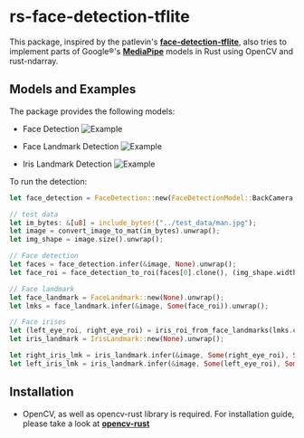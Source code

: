 # rs-face-detection-tflite

This package, inspired by the patlevin's [**face-detection-tflite**](https://github.com/patlevin/face-detection-tflite),
also tries to implement parts of Google®'s [**MediaPipe**](https://mediapipe.dev/#!) models in 
Rust using OpenCV and rust-ndarray.

## Models and Examples

The package provides the following models:

* Face Detection
    ![Example](https://github.com/okieraised/rs-face-detection-tflite/blob/main/assets/man_bbox.png)

* Face Landmark Detection
    ![Example](https://github.com/okieraised/rs-face-detection-tflite/blob/main/assets/man_landmark.png)

* Iris Landmark Detection
    ![Example](https://github.com/okieraised/rs-face-detection-tflite/blob/main/assets/man_iris.png)

To run the detection:
```rust
let face_detection = FaceDetection::new(FaceDetectionModel::BackCamera, None).unwrap();

// test data
let im_bytes: &[u8] = include_bytes!("../test_data/man.jpg");
let image = convert_image_to_mat(im_bytes).unwrap();
let img_shape = image.size().unwrap();

// Face detection
let faces = face_detection.infer(&image, None).unwrap();
let face_roi = face_detection_to_roi(faces[0].clone(), (img_shape.width, img_shape.height)).unwrap();

// Face landmark
let face_landmark = FaceLandmark::new(None).unwrap();
let lmks = face_landmark.infer(&image, Some(face_roi)).unwrap();

// Face irises
let (left_eye_roi, right_eye_roi) = iris_roi_from_face_landmarks(lmks.clone(), (img_shape.width, img_shape.height)).unwrap();
let iris_landmark = IrisLandmark::new(None).unwrap();

let right_iris_lmk = iris_landmark.infer(&image, Some(right_eye_roi), Some(true)).unwrap();
let left_iris_lmk = iris_landmark.infer(&image, Some(left_eye_roi), Some(false)).unwrap();
```

## Installation
* OpenCV, as well as opencv-rust library is required. For installation guide, please take a look at [**opencv-rust**](https://github.com/twistedfall/opencv-rust)
